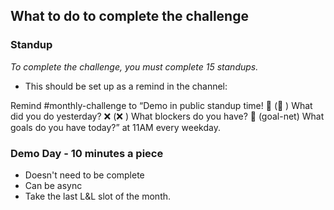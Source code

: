 ## What to do to complete the challenge
### Standup
_To complete the challenge, you must complete 15 standups._
- This should be set up as a remind in the channel:

Remind #monthly-challenge to “Demo in public standup time!
:calendar: (:calendar: ) What did you do yesterday?
:x: (:x: ) What blockers do you have?
:goal_net: (goal-net) What goals do you have today?” at 11AM every weekday.

### Demo Day - 10 minutes a piece
- Doesn't need to be complete
- Can be async
- Take the last L&L slot of the month.
